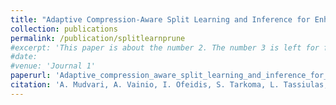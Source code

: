```yaml
---
title: "Adaptive Compression-Aware Split Learning and Inference for Enhanced Network Efficiency"
collection: publications
permalink: /publication/splitlearnprune
#excerpt: 'This paper is about the number 2. The number 3 is left for future work.'
#date: 
#venue: 'Journal 1'
paperurl: 'Adaptive_compression_aware_split_learning_and_inference_for_enhanced_network_efficiency.pdf'
citation: 'A. Mudvari, A. Vainio, I. Ofeidis, S. Tarkoma, L. Tassiulas, " Adaptive Compression-Aware Split Learning and Inference for Enhanced Network Efficiency", arXiv preprint arXiv:2311.05739, in revision at ACM transactions on Internet Technology (2024)'
---
```



